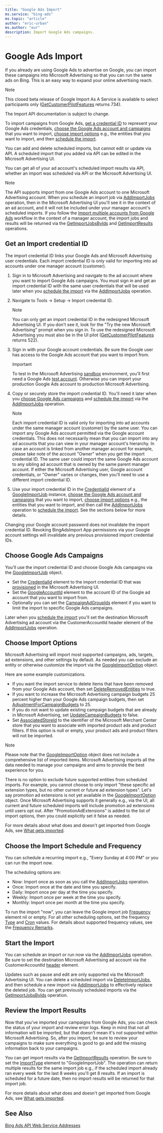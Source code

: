 ```yaml
---
title: "Google Ads Import"
ms.service: "bing-ads"
ms.topic: "article"
author: "eric-urban"
ms.author: "eur"
description: Import Google Ads campaigns.
---
```

# Google Ads Import
If you already are using Google Ads to advertise on Google, you can import these campaigns into Microsoft Advertising so that you can run the same ads on Bing. This is an easy way to expand your online advertising reach.

> [!NOTE]
> This closed beta release of Google Import As A Service is available to select participants only ([GetCustomerPilotFeatures](../customer-management-service/getcustomerpilotfeatures.md) returns 734). 
> 
> The Import API documentation is subject to change. 

To import campaigns from Google Ads, [get a credential ID](#get-credentialid) to represent your Google Ads credentials, [choose the Google Ads account and campaigns](#choose-google-campaigns) that you want to import, [choose import options](#import-options) e.g., the entities that you want to import, and then [schedule the import](#import-schedule). 

You can add and delete scheduled imports, but cannot edit or update via API. A scheduled import that you added via API can be edited in the Microsoft Advertising UI. 

You can get all of your ad account's scheduled import results via API, whether an import was scheduled via API or the Microsoft Advertising UI. 

> [!NOTE]
> The API supports import from one Google Ads account to one Microsoft Advertising account. When you schedule an import job via [AddImportJobs](../campaign-management-service/addimportjobs.md) operation, then in the Microsoft Advertising UI you'll see it in the context of an ad account, and it will not be included under your manager account's scheduled imports. If you follow the [Import multiple accounts from Google Ads](https://help.ads.microsoft.com/#apex/3/en/51050/0) workflow in the context of a manager account, the import jobs and results will be returned via the [GetImportJobsByIds](../campaign-management-service/getimportjobsbyids.md) and [GetImportResults](../campaign-management-service/getimportresults.md) operations.    

## <a name="get-credentialid"></a>Get an Import credential ID

The import credential ID links your Google Ads and Microsoft Advertising user credentials. Each import credential ID is only valid for importing into ad accounts under one manager account (customer).  

1. Sign in to Microsoft Advertising and navigate to the ad account where you want to import Google Ads campaigns. You must sign in and get an import credential ID with the same user credentials that will be used later when you [schedule the import](#import-schedule) via the [AddImportJobs](../campaign-management-service/addimportjobs.md) operation.  

1. Navigate to Tools -> Setup -> Import credential ID. 

    > [!NOTE]
    > You can only get an import credential ID in the redesigned Microsoft Advertising UI. If you don't see it, look for the "Try the new Microsoft Advertising" prompt when you sign in. To use the redesigned Microsoft Advertising you must also be in the UI pilot ([GetCustomerPilotFeatures](../customer-management-service/getcustomerpilotfeatures.md) returns 522). 

1. Sign in with your Google account credentials. Be sure the Google user has access to the Google Ads account that you want to import from. 

    > [!IMPORTANT]
    > To test in the Microsoft Advertising [sandbox](sandbox.md) environment, you'll first need a Google Ads [test account](https://developers.google.com/google-ads/api/docs/first-call/overview#test_account). Otherwise you can import your production Google Ads account to production Microsoft Advertising. 

1. Copy or securely store the import credential ID. You'll need it later when you [choose Google Ads campaigns](#choose-google-campaigns) and [schedule the import](#import-schedule) via the [AddImportJobs](../campaign-management-service/addimportjobs.md) operation.  

    > [!NOTE]
    > Each import credential ID is valid only for importing into ad accounts under the same manager account (customer) by the same user. You can import any Google Ads account permitted via the Google account credentials. 
    > This does not necessarily mean that you can import into any ad accounts that you can view in your manager account's hierarchy. In case an account is linked from another manager account for example, please take note of the account "Owner" when you get the import credential ID. The same user could import the same Google Ads account to any sibling ad account that is owned by the same parent manager account.
    > If either the Microsoft Advertising user, Google account credentials, or "Owner" varies or changes, then you'll need to use a different import credential ID.  

1. Use your import credential ID in the [CredentialId](../campaign-management-service/googleimportjob.md#credentialid) element of a [GoogleImportJob](../campaign-management-service/googleimportjob.md) instance, [choose the Google Ads account and campaigns](#choose-google-campaigns) that you want to import, [choose import options](#import-options) e.g., the entities that you want to import, and then call the [AddImportJobs](../campaign-management-service/addimportjobs.md) operation to [schedule the import](#import-schedule). See the sections below for more details. 

Changing your Google account password does not invalidate the import credential ID. Revoking BingAdsImport App permissions via your Google account settings will invalidate any previous provisioned import credential IDs. 

## <a name="choose-google-campaigns"></a>Choose Google Ads Campaigns

You'll use the import credential ID and choose Google Ads campaigns via the [GoogleImportJob](../campaign-management-service/googleimportjob.md) object. 
- Set the [CredentialId](../campaign-management-service/googleimportjob.md#credentialid) element to the import credential ID that was [provisioned](#get-credentialid) in the Microsoft Advertising UI. 
- Set the [GoogleAccountId](../campaign-management-service/googleimportjob.md#googleaccountid) element to the account ID of the Google ad account that you want to import from. 
- Optionally you can set the [CampaignAdGroupIds](../campaign-management-service/googleimportjob.md#campaignadgroupids) element if you want to limit the import to specific Google Ads campaigns. 

Later when you [schedule the import](#import-schedule) you'll set the destination Microsoft Advertising ad account via the CustomerAccountId header element of the [AddImportJobs](../campaign-management-service/addimportjobs.md) operation. 

## <a name="import-options"></a>Choose Import Options

Microsoft Advertising will import most supported campaigns, ads, targets, ad extensions, and other settings by default. As needed you can exclude an entity or otherwise customize the import via the [GoogleImportOption](../campaign-management-service/googleimportoption.md) object. 

Here are some example customizations. 
- If you want the import service to delete items that have been removed from your Google Ads account, then set [DeleteRemovedEntities](../campaign-management-service/googleimportoption.md#deleteremovedentities) to true. 
- If you want to increase the Microsoft Advertising campaign budgets 25 percent higher than your Google Ads campaign budgets, then set [AdjustmentForCampaignBudgets](../campaign-management-service/googleimportoption.md#adjustmentforcampaignbudgets) to 25. 
- If you do not want to update existing campaign budgets that are already in Microsoft Advertising, set [UpdateCampaignBudgets](../campaign-management-service/googleimportoption.md#updatecampaignbudgets) to false. 
- Set [AssociatedStoreId](../campaign-management-service/googleimportoption.md#associatedstoreid) to the identifier of the Microsoft Merchant Center store that you want to associate with imported product ads and product filters. If this option is null or empty, your product ads and product filters will not be imported. 

> [!NOTE]
> Please note that the [GoogleImportOption](../campaign-management-service/googleimportoption.md) object does not include a comprehensive list of imported items. Microsoft Advertising imports all the data needed to manage your campaigns and aims to provide the best experience for you. 
> 
> There is no option to exclude future supported entities from scheduled imports. For example, you cannot choose to only import "these specific ad extension types, but no other current or future ad extension types". Let's say promotion ad extensions is not yet available in the [GoogleImportOption](../campaign-management-service/googleimportoption.md) object. Once Microsoft Advertising supports it generally e.g., via the UI, all current and future scheduled imports will include promotion ad extensions until users opt out. After "PromotionAdExtensions" is added to the list of import options, then you could explicitly set it false as needed.  

For more details about what does and doesn't get imported from Google Ads, see [What gets imported](https://help.ads.microsoft.com/#apex/3/en/50851/0). 

## <a name="import-schedule"></a>Choose the Import Schedule and Frequency

You can schedule a recurring import e.g., "Every Sunday at 4:00 PM" or you can run the import now. 

The scheduling options are:
- Now: Import once as soon as you call the [AddImportJobs](../campaign-management-service/addimportjobs.md) operation. 
- Once: Import once at the date and time you specify.
- Daily: Import once per day at the time you specify.
- Weekly: Import once per week at the time you specify.
- Monthly: Import once per month at the time you specify.

To run the import "now", you can leave the Google import job [Frequency](../campaign-management-service/googleimportjob.md#frequency) element nil or empty. For all other scheduling options, set the frequency [Type](../campaign-management-service/frequency.md#type) and [Cron](../campaign-management-service/frequency.md#cron) values. For details about supported frequency values, see the [Frequency Remarks](../campaign-management-service/frequency.md#remarks).

## <a name="import-start"></a>Start the Import

You can schedule an import or run now via the [AddImportJobs](../campaign-management-service/addimportjobs.md) operation. Be sure to set the destination Microsoft Advertising ad account via the CustomerAccountId [header](../campaign-management-service/addimportjobs.md#request-header) element.  

Updates such as pause and edit are only supported via the Microsoft Advertising UI. You can delete a scheduled import via [DeleteImportJobs](../campaign-management-service/deleteimportjobs.md), and then schedule a new import via [AddImportJobs](../campaign-management-service/addimportjobs.md) to effectively replace the deleted job. You can get previously scheduled imports via the [GetImportJobsByIds](../campaign-management-service/getimportjobsbyids.md) operation. 

## <a name="import-start"></a>Review the Import Results

Now that you've imported your campaigns from Google Ads, you can check the status of your import and review error logs. Keep in mind that not all information will be imported, but that doesn't mean it's not supported within Microsoft Advertising. So, after you import, be sure to review your campaigns to make sure everything is good to go and add the missing information back to your campaigns. 

You can get import results via the [GetImportResults](../campaign-management-service/getimportresults.md) operation. Be sure to set the [ImportType](../campaign-management-service/getimportresults.md#importtype) element to "GoogleImportJob". The operation can return multiple results for the same import job e.g., if the scheduled import already ran every week for the last 8 weeks you'll get 8 results. If an import is scheduled for a future date, then no import results will be returned for that import job. 

For more details about what does and doesn't get imported from Google Ads, see [What gets imported](https://help.ads.microsoft.com/#apex/3/en/50851/0). 


## See Also
[Bing Ads API Web Service Addresses](web-service-addresses.md)  
